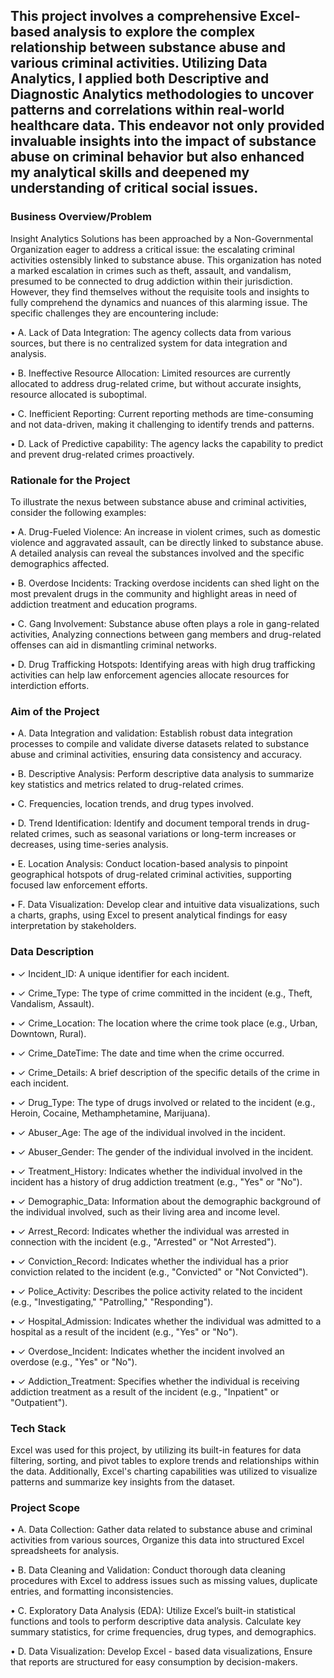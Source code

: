 ## This project involves a comprehensive Excel-based analysis to explore the complex relationship between substance abuse and various criminal activities. Utilizing Data Analytics, I applied both Descriptive and Diagnostic Analytics methodologies to uncover patterns and correlations within real-world healthcare data. This endeavor not only provided invaluable insights into the impact of substance abuse on criminal behavior but also enhanced my analytical skills and deepened my understanding of critical social issues.


### Business Overview/Problem
Insight Analytics Solutions has been approached by a Non-Governmental Organization eager to address a critical issue: the escalating criminal activities ostensibly linked to substance abuse. This organization has noted a marked escalation in crimes such as theft, assault, and vandalism, presumed to be connected to drug addiction within their jurisdiction. However, they find themselves without the requisite tools and insights to fully comprehend the dynamics and nuances of this alarming issue. The specific challenges they are encountering include:
 
• A. Lack of Data Integration: The agency collects data from various sources, but there is no centralized system for data integration and analysis. 

• B. Ineffective Resource Allocation: Limited resources are currently allocated to address drug-related crime, but without accurate insights, resource allocated is suboptimal. 

•	C. Inefficient Reporting: Current reporting methods are  time-consuming and not data-driven, making it challenging to identify trends and patterns.

•	D. Lack of Predictive capability: The agency lacks the capability to predict and prevent drug-related crimes proactively.


### Rationale for the Project
To illustrate the nexus between substance abuse and criminal activities, consider the following examples:
 
•	A. Drug-Fueled Violence: An increase in violent crimes, such as domestic violence and aggravated assault, can be directly linked to substance abuse. A detailed analysis can reveal the substances involved and the specific demographics affected.
 
•	B. Overdose Incidents: Tracking overdose incidents can shed light on the most prevalent drugs in the community and highlight areas in need of addiction treatment and education programs.
 
•	C. Gang Involvement: Substance abuse often plays a role in gang-related activities, Analyzing connections between gang members and drug-related offenses can aid in dismantling criminal networks.

•	D. Drug Trafficking Hotspots: Identifying areas with high drug trafficking activities can help law enforcement agencies allocate resources for interdiction efforts.
 

### Aim of the Project
•	A. Data Integration and validation: Establish robust data integration processes to compile and validate diverse datasets related to substance abuse and criminal activities, ensuring data consistency and accuracy.
 
•	B. Descriptive Analysis: Perform descriptive data analysis to summarize key statistics and metrics related to drug-related crimes.
	 
•	C. Frequencies, location trends, and drug types involved.
	 
•	D. Trend Identification: Identify and document temporal trends in drug-related crimes, such as seasonal variations or long-term increases or decreases, using time-series analysis.
	 
•	E. Location Analysis: Conduct location-based analysis to pinpoint geographical hotspots of drug-related criminal activities, supporting focused law enforcement efforts.
	 
•	F. Data Visualization: Develop clear and intuitive data visualizations, such a charts, graphs, using  Excel to present analytical findings for easy interpretation by stakeholders.


### Data Description
•	✓ Incident_ID: A unique identifier for each incident.

•	✓ Crime_Type: The type of crime committed in the incident (e.g., Theft, Vandalism, Assault).

•	✓ Crime_Location: The location where the crime took place (e.g., Urban, Downtown, Rural).

•	✓ Crime_DateTime: The date and time when the crime occurred.

•	✓ Crime_Details: A brief description of the specific details of the crime in each incident.

•	✓ Drug_Type: The type of drugs involved or related to the incident (e.g., Heroin, Cocaine, Methamphetamine, Marijuana).

•	✓ Abuser_Age: The age of the individual involved in the incident.

•	✓ Abuser_Gender: The gender of the individual involved in the incident.

•	✓ Treatment_History: Indicates whether the individual involved in the incident has a history of drug addiction treatment (e.g., "Yes" or "No").

•	✓ Demographic_Data: Information about the demographic background of the individual involved, such as their living area and income level.

•	✓ Arrest_Record: Indicates whether the individual was arrested in connection with the incident (e.g., "Arrested" or "Not Arrested").

•	✓ Conviction_Record: Indicates whether the individual has a prior conviction related to the incident (e.g., "Convicted" or "Not Convicted").

•	✓ Police_Activity: Describes the police activity related to the incident (e.g., "Investigating," "Patrolling," "Responding").

•	✓ Hospital_Admission: Indicates whether the individual was admitted to a hospital as a result of the incident (e.g., "Yes" or "No").

•	✓ Overdose_Incident: Indicates whether the incident involved an overdose (e.g., "Yes" or "No").

•	✓ Addiction_Treatment: Specifies whether the individual is receiving addiction treatment as a result of the incident (e.g., "Inpatient" or "Outpatient").


### Tech Stack
Excel was used for this project, by utilizing its built-in features for data filtering, sorting, and pivot tables to explore trends and relationships within the data. Additionally, Excel's charting capabilities was utilized to visualize patterns and summarize key insights from the dataset.


### Project Scope
•	A. Data Collection: Gather data related to substance abuse and criminal activities from various sources, Organize this data into structured Excel spreadsheets for analysis.
	 
•	B. Data Cleaning and Validation: Conduct thorough data cleaning procedures with Excel to address issues such as missing values, duplicate entries, and formatting inconsistencies.
	 
•	C. Exploratory Data Analysis (EDA): Utilize Excel’s built-in statistical functions and tools to perform descriptive data analysis. Calculate key summary statistics, for crime frequencies, drug types, and demographics.
	 
•	D. Data Visualization: Develop Excel - based data visualizations, Ensure that reports are structured for easy consumption by decision-makers.




